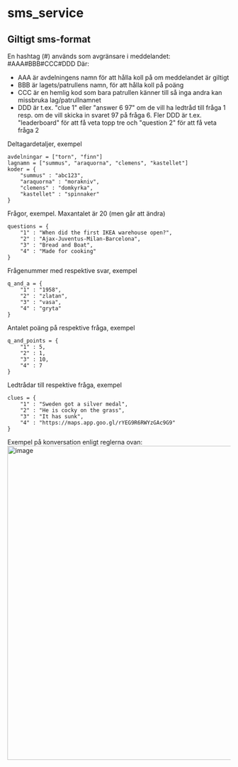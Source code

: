 # sms_service
## Giltigt sms-format
En hashtag (#) används som avgränsare i meddelandet:
#AAA#BBB#CCC#DDD
Där:
- AAA är avdelningens namn för att hålla koll på om meddelandet är giltigt
- BBB är lagets/patrullens namn, för att hålla koll på poäng
- CCC är en hemlig kod som bara patrullen känner till så inga andra kan missbruka lag/patrullnamnet
- DDD är t.ex. "clue 1" eller "answer 6 97" om de vill ha ledtråd till fråga 1 resp.
		om de vill skicka in svaret 97 på fråga 6.
        Fler DDD är t.ex. "leaderboard" för att få veta topp tre och "question 2" för att få veta fråga 2


Deltagardetaljer, exempel
```
avdelningar = ["torn", "finn"]
lagnamn = ["summus", "araquorna", "clemens", "kastellet"]
koder = {
	"summus" : "abc123",
	"araquorna" : "morakniv",
	"clemens" : "domkyrka",
	"kastellet" : "spinnaker"
}
```
Frågor, exempel. Maxantalet är 20 (men går att ändra)
```
questions = {
	"1" : "When did the first IKEA warehouse open?",
	"2" : "Ajax-Juventus-Milan-Barcelona",
	"3" : "Bread and Boat",
	"4" : "Made for cooking"
}
```
Frågenummer med respektive svar, exempel
```
q_and_a = {
	"1" : "1958",
	"2" : "zlatan",
	"3" : "vasa",
	"4" : "gryta"
}
```
Antalet poäng på respektive fråga, exempel
```
q_and_points = {
	"1" : 5,
	"2" : 1,
	"3" : 10,
	"4" : 7
}
```
Ledtrådar till respektive fråga, exempel
```
clues = {
	"1" : "Sweden got a silver medal",
	"2" : "He is cocky on the grass",
	"3" : "It has sunk",
	"4" : "https://maps.app.goo.gl/rYEG9R6RWYzGAc9G9"
}
```
Exempel på konversation enligt reglerna ovan:
<img width="709" alt="image" src="https://github.com/NahojBlahoj/sms_service/assets/94386854/c26757db-59da-4cce-ae44-bc540ed1ac40">
